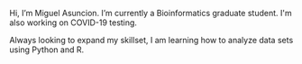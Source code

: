 Hi, I’m Miguel Asuncion.
I’m currently a Bioinformatics graduate student. I'm also working on COVID-19 testing. 

Always looking to expand my skillset, I am learning how to analyze data sets using Python and R.
